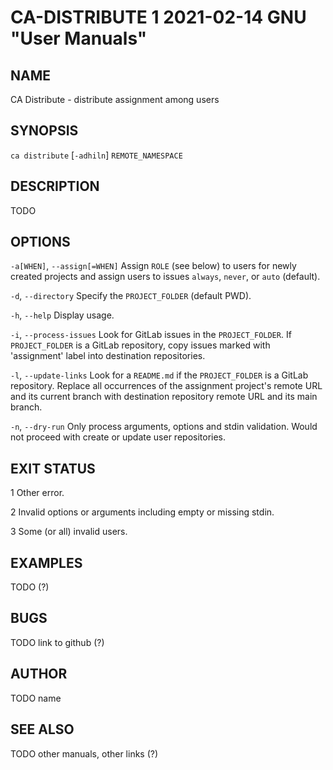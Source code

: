 # CA-DISTRIBUTE 1 2021-02-14 GNU "User Manuals"

## NAME

CA Distribute - distribute assignment among users

## SYNOPSIS

`ca distribute` [`-adhiln`] `REMOTE_NAMESPACE`

## DESCRIPTION

TODO

## OPTIONS

`-a[WHEN]`, `--assign[=WHEN]`
       Assign `ROLE` (see below) to users for newly created projects and assign users to issues `always`, `never`, or `auto` (default).

`-d`, `--directory`
       Specify the `PROJECT_FOLDER` (default PWD).

`-h`, `--help`
       Display usage.

`-i`, `--process-issues`
       Look for GitLab issues in the `PROJECT_FOLDER`. If `PROJECT_FOLDER` is a GitLab repository, copy issues marked with 'assignment' label into destination repositories.

`-l`, `--update-links`
       Look for a `README.md` if the `PROJECT_FOLDER` is a GitLab repository. Replace all occurrences of the assignment project's remote URL and its current branch with destination repository remote URL and its main branch.

`-n`, `--dry-run`
       Only process arguments, options and stdin validation. Would not proceed with create or update user repositories.

## EXIT STATUS

1      Other error.

2      Invalid options or arguments including empty or missing stdin.

3      Some (or all) invalid users.

## EXAMPLES

TODO (?)

## BUGS

TODO link to github (?)

## AUTHOR

TODO name <email>

## SEE ALSO

TODO other manuals, other links (?)
